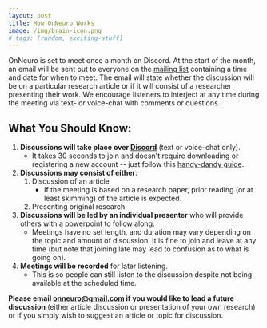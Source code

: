 ```yaml
---
layout: post
title: How OnNeuro Works
image: /img/brain-icon.png
# tags: [random, exciting-stuff]
---
```


OnNeuro is set to meet once a month on Discord. At the start of the month, an email will be sent out to everyone on the [mailing list](https://goo.gl/forms/vOhmWPAmmTMuXAxj2) containing a time and date for when to meet. The email will state whether the discussion will be on a particular research article or if it will consist of a researcher presenting their work. We encourage listeners to interject at any time during the meeting via text- or voice-chat with comments or questions.

## What You Should Know:

1. **Discussions will take place over [Discord](https://discord.gg/zmAAx2W)** (text or voice-chat only). 
    * It takes 30 seconds to join and doesn't require downloading or registering a new account -- just follow this [handy-dandy guide](https://onneuro.github.io/ImageAssets/DiscordInstruct.png).
2. **Discussions may consist of either**:
    1. Discussion of an article
        * If the meeting is based on a research paper, prior reading (or at least skimming) of the article is expected.
    2. Presenting original research 
3. **Discussions will be led by an individual presenter** who will provide others with a powerpoint to follow along. 
    * Meetings have no set length, and duration may vary depending on the topic and amount of discussion. It is fine to join and leave at any time (but note that joining late may lead to confusion as to what is going on). 
4. **Meetings will be recorded** for later listening. 
    * This is so people can still listen to the discussion despite not being available at the scheduled time.

**Please email onneuro@gmail.com if you would like to lead a future discussion** (either article discussion or presentation of your own research) or if you simply wish to suggest an article or topic for discussion.
